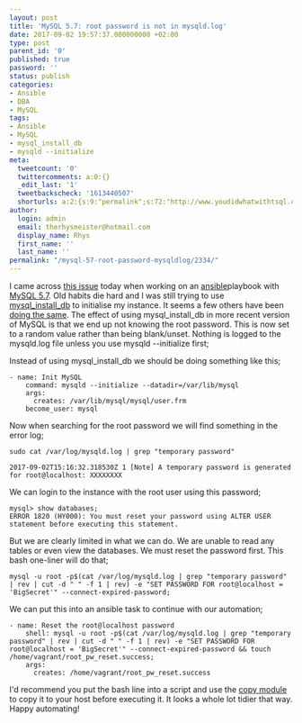 ```yaml
---
layout: post
title: 'MySQL 5.7: root password is not in mysqld.log'
date: 2017-09-02 19:57:37.000000000 +02:00
type: post
parent_id: '0'
published: true
password: ''
status: publish
categories:
- Ansible
- DBA
- MySQL
tags:
- Ansible
- MySQL
- mysql_install_db
- mysqld --initialize
meta:
  tweetcount: '0'
  twittercomments: a:0:{}
  _edit_last: '1'
  tweetbackscheck: '1613440507'
  shorturls: a:2:{s:9:"permalink";s:72:"http://www.youdidwhatwithtsql.com/mysql-57-root-password-mysqldlog/2334/";s:7:"tinyurl";s:27:"http://tinyurl.com/ydcalmjm";}
author:
  login: admin
  email: therhysmeister@hotmail.com
  display_name: Rhys
  first_name: ''
  last_name: ''
permalink: "/mysql-57-root-password-mysqldlog/2334/"
---
```

I came across [this issue](https://stackoverflow.com/questions/43902473/mysql-root-password-not-in-mysqld-log) today when working on an [ansible](https://www.ansible.com)playbook with [MySQL 5.7](https://dev.mysql.com/downloads/mysql/5.7.html#downloads). Old habits die hard and I was still trying to use [mysql\_install\_db](https://dev.mysql.com/doc/refman/5.7/en/mysql-install-db.html)&nbsp;to initialise my instance. It seems a few others have been [doing the same](https://dba.stackexchange.com/questions/127537/setting-root-password-in-fresh-mysql-5-7-installation). The effect of using mysql\_install\_db in more recent version of MySQL is that we end up not knowing the root password. This is now set to a random value rather than being blank/unset. Nothing is logged to the mysqld.log file unless you use mysqld --initialize first;

Instead of using mysql\_install\_db we should be doing something like this;

```
- name: Init MySQL
    command: mysqld --initialize --datadir=/var/lib/mysql
    args:
      creates: /var/lib/mysql/mysql/user.frm
    become_user: mysql
```

Now when searching for the root password we will find something in the error log;

```
sudo cat /var/log/mysqld.log | grep "temporary password"
```

```
2017-09-02T15:16:32.318530Z 1 [Note] A temporary password is generated for root@localhost: XXXXXXXX
```

We can login to the instance with the root user using this password;

```
mysql> show databases;
ERROR 1820 (HY000): You must reset your password using ALTER USER statement before executing this statement.
```

But we are clearly limited in what we can do. We are unable to read any tables or even view the databases. We must reset the password first. This bash one-liner will do that;

```
mysql -u root -p$(cat /var/log/mysqld.log | grep "temporary password" | rev | cut -d " " -f 1 | rev) -e "SET PASSWORD FOR root@localhost = 'BigSecret'" --connect-expired-password;
```

We can put this into an ansible task to continue with our automation;

```
- name: Reset the root@localhost password
    shell: mysql -u root -p$(cat /var/log/mysqld.log | grep "temporary password" | rev | cut -d " " -f 1 | rev) -e "SET PASSWORD FOR root@localhost = 'BigSecret'" --connect-expired-password && touch /home/vagrant/root_pw_reset.success;
    args:
      creates: /home/vagrant/root_pw_reset.success
```

I'd recommend you put the bash line into a script and use the [copy module](http://docs.ansible.com/ansible/latest/copy_module.html) to copy it to your host before executing it. It looks a whole lot tidier that way. Happy automating!

